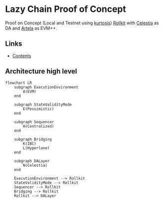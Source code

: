 # Lazy Chain Proof of Concept

Proof on Concept (Local and Testnet using [kurtosis](https://docs.kurtosis.com/)) [Rollkit](https://rollkit.dev/learn/intro) with [Celestia](https://docs.celestia.org/) as DA and [Artela](https://docs.artela.network/develop) as EVM++.

## Links

- [Contents](./doc/toc.md)

## Architecture high level

```mermaid
flowchart LR
    subgraph ExecutionEnvironment
        A(EVM)
    end

    subgraph StateValidityMode
        E(Pessimistic)
    end

    subgraph Sequencer
        H(Centralized)
    end

    subgraph Bridging
        K(IBC)
        L(Hyperlane)
    end

    subgraph DALayer
        N(Celestia)
    end

    ExecutionEnvironment --> Rollkit
    StateValidityMode --> Rollkit
    Sequencer --> Rollkit
    Bridging --> Rollkit
    Rollkit --> DALayer
```
